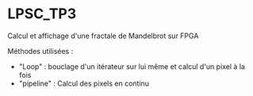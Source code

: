 # LPSC_TP3
 
Calcul et affichage d'une fractale de Mandelbrot sur FPGA

Méthodes utilisées :

- "Loop" : bouclage d'un itérateur sur lui même et calcul d'un pixel à la fois
- "pipeline" : Calcul des pixels en continu


